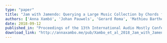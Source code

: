 ```yaml
---
type: "paper"
title: "Jam with Jamendo: Querying a Large Music Collection by Chords from a Learner’s Perspective"
authors: ['Anna Xambó', 'Johan Pauwels', 'Gerard Roma', 'Mathieu Barthet', 'György Fazekas']
date: 2018-09-12
published_in: "Proceedings of the 13th International Audio Mostly Conference"
download_link: "http://annaxambo.me/pub/Xambo_et_al_2018_Jam_with_Jamendo.pdf"
---
```


